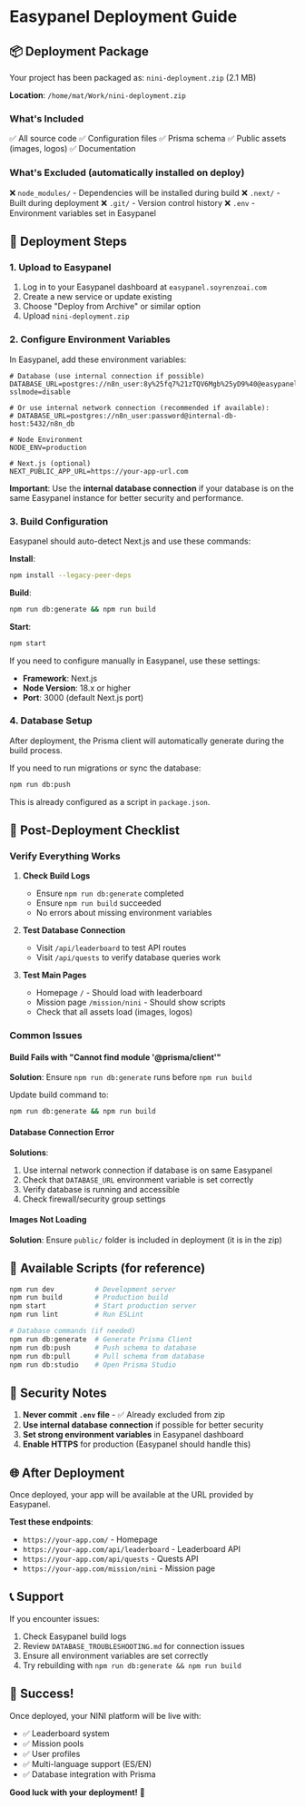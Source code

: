 # Easypanel Deployment Guide

## 📦 Deployment Package

Your project has been packaged as: `nini-deployment.zip` (2.1 MB)

**Location**: `/home/mat/Work/nini-deployment.zip`

### What's Included

✅ All source code
✅ Configuration files
✅ Prisma schema
✅ Public assets (images, logos)
✅ Documentation

### What's Excluded (automatically installed on deploy)

❌ `node_modules/` - Dependencies will be installed during build
❌ `.next/` - Built during deployment
❌ `.git/` - Version control history
❌ `.env` - Environment variables set in Easypanel

## 🚀 Deployment Steps

### 1. Upload to Easypanel

1. Log in to your Easypanel dashboard at `easypanel.soyrenzoai.com`
2. Create a new service or update existing
3. Choose "Deploy from Archive" or similar option
4. Upload `nini-deployment.zip`

### 2. Configure Environment Variables

In Easypanel, add these environment variables:

```env
# Database (use internal connection if possible)
DATABASE_URL=postgres://n8n_user:8y%25fq7%21zTQV6Mgb%25yD9%40@easypanel.soyrenzoai.com:5432/n8n_db?sslmode=disable

# Or use internal network connection (recommended if available):
# DATABASE_URL=postgres://n8n_user:password@internal-db-host:5432/n8n_db

# Node Environment
NODE_ENV=production

# Next.js (optional)
NEXT_PUBLIC_APP_URL=https://your-app-url.com
```

**Important**: Use the **internal database connection** if your database is on the same Easypanel instance for better security and performance.

### 3. Build Configuration

Easypanel should auto-detect Next.js and use these commands:

**Install**:
```bash
npm install --legacy-peer-deps
```

**Build**:
```bash
npm run db:generate && npm run build
```

**Start**:
```bash
npm start
```

If you need to configure manually in Easypanel, use these settings:
- **Framework**: Next.js
- **Node Version**: 18.x or higher
- **Port**: 3000 (default Next.js port)

### 4. Database Setup

After deployment, the Prisma client will automatically generate during the build process.

If you need to run migrations or sync the database:

```bash
npm run db:push
```

This is already configured as a script in `package.json`.

## 🔧 Post-Deployment Checklist

### Verify Everything Works

1. **Check Build Logs**
   - Ensure `npm run db:generate` completed
   - Ensure `npm run build` succeeded
   - No errors about missing environment variables

2. **Test Database Connection**
   - Visit `/api/leaderboard` to test API routes
   - Visit `/api/quests` to verify database queries work

3. **Test Main Pages**
   - Homepage `/` - Should load with leaderboard
   - Mission page `/mission/nini` - Should show scripts
   - Check that all assets load (images, logos)

### Common Issues

#### Build Fails with "Cannot find module '@prisma/client'"

**Solution**: Ensure `npm run db:generate` runs before `npm run build`

Update build command to:
```bash
npm run db:generate && npm run build
```

#### Database Connection Error

**Solutions**:
1. Use internal network connection if database is on same Easypanel
2. Check that `DATABASE_URL` environment variable is set correctly
3. Verify database is running and accessible
4. Check firewall/security group settings

#### Images Not Loading

**Solution**: Ensure `public/` folder is included in deployment (it is in the zip)

## 📝 Available Scripts (for reference)

```bash
npm run dev          # Development server
npm run build        # Production build
npm start            # Start production server
npm run lint         # Run ESLint

# Database commands (if needed)
npm run db:generate  # Generate Prisma Client
npm run db:push      # Push schema to database
npm run db:pull      # Pull schema from database
npm run db:studio    # Open Prisma Studio
```

## 🔐 Security Notes

1. **Never commit `.env` file** - ✅ Already excluded from zip
2. **Use internal database connection** if possible for better security
3. **Set strong environment variables** in Easypanel dashboard
4. **Enable HTTPS** for production (Easypanel should handle this)

## 🌐 After Deployment

Once deployed, your app will be available at the URL provided by Easypanel.

**Test these endpoints**:
- `https://your-app.com/` - Homepage
- `https://your-app.com/api/leaderboard` - Leaderboard API
- `https://your-app.com/api/quests` - Quests API
- `https://your-app.com/mission/nini` - Mission page

## 📞 Support

If you encounter issues:

1. Check Easypanel build logs
2. Review `DATABASE_TROUBLESHOOTING.md` for connection issues
3. Ensure all environment variables are set correctly
4. Try rebuilding with `npm run db:generate && npm run build`

## 🎉 Success!

Once deployed, your NINI platform will be live with:
- ✅ Leaderboard system
- ✅ Mission pools
- ✅ User profiles
- ✅ Multi-language support (ES/EN)
- ✅ Database integration with Prisma

**Good luck with your deployment!** 🚀
